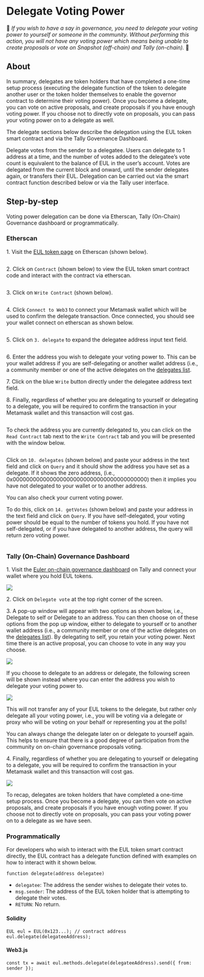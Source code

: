 # Delegate Voting Power

🚨 _If you wish to have a say in governance, you need to delegate your voting power to yourself or someone in the community. Without performing this action, you will not have any voting power which means being unable to create proposals or vote on Snapshot (off-chain) and Tally (on-chain)._ 🚨

## About

In summary, delegates are token holders that have completed a one-time setup process (executing the delegate function of the token to delegate another user or the token holder themselves to enable the governor contract to determine their voting power). Once you become a delegate, you can vote on active proposals, and create proposals if you have enough voting power. If you choose not to directly vote on proposals, you can pass your voting power on to a delegate as well.

The delegate sections below describe the delegation using the EUL token smart contract and via the Tally Governance Dashboard.

Delegate votes from the sender to a delegatee. Users can delegate to 1 address at a time, and the number of votes added to the delegatee’s vote count is equivalent to the balance of EUL in the user’s account. Votes are delegated from the current block and onward, until the sender delegates again, or transfers their EUL. Delegation can be carried out via the smart contract function described below or via the Tally user interface.

## Step-by-step

Voting power delegation can be done via Etherscan, Tally (On-Chain) Governance dashboard or programmatically.

### Etherscan

1\. Visit the [EUL token page](https://etherscan.io/address/0xd9fcd98c322942075a5c3860693e9f4f03aae07b) on Etherscan (shown below).

<figure><img src="../../.gitbook/assets/eul_token_etherscan.png" alt=""><figcaption></figcaption></figure>

2\. Click on `Contract` (shown below) to view the EUL token smart contract code and interact with the contract via etherscan.

<figure><img src="../../.gitbook/assets/eul_contract.png" alt=""><figcaption></figcaption></figure>

3\. Click on `Write Contract` (shown below).

<figure><img src="../../.gitbook/assets/eul_write.png" alt=""><figcaption></figcaption></figure>

4\. Click `Connect to Web3` to connect your Metamask wallet which will be used to confirm the delegate transaction. Once connected, you should see your wallet connect on etherscan as shown below.

<figure><img src="../../.gitbook/assets/eul_connect_wallet.png" alt=""><figcaption></figcaption></figure>

5\. Click on `3. delegate` to expand the delegatee address input text field.

<figure><img src="../../.gitbook/assets/eul_delegatee_address.png" alt=""><figcaption></figcaption></figure>

6\. Enter the address you wish to delegate your voting power to. This can be your wallet address if you are self-delegating or another wallet address (i.e., a community member or one of the active delegates on the [delegates list](https://app.euler.finance/delegates).

7\. Click on the blue `Write` button directly under the delegatee address text field.

8\. Finally, regardless of whether you are delegating to yourself or delegating to a delegate, you will be required to confirm the transaction in your Metamask wallet and this transaction will cost gas.

<figure><img src="../../.gitbook/assets/delegate_metamask.png" alt=""><figcaption></figcaption></figure>

To check the address you are currently delegated to, you can click on the `Read Contract` tab next to the `Write Contract` tab and you will be presented with the window below.

<figure><img src="../../.gitbook/assets/eul_view_delegate.png" alt=""><figcaption></figcaption></figure>

Click on `10. delegates` (shown below) and paste your address in the text field and click on `Query` and it should show the address you have set as a delegate. If it shows the zero address, (i.e., 0x0000000000000000000000000000000000000000) then it implies you have not delegated to your wallet or to another address.

You can also check your current voting power.

To do this, click on `14. getVotes` (shown below) and paste your address in the text field and click on `Query`. If you have self-delegated, your voting power should be equal to the number of tokens you hold. If you have not self-delegated, or if you have delegated to another address, the query will return zero voting power.

<figure><img src="../../.gitbook/assets/getvotes_delegates.png" alt=""><figcaption></figcaption></figure>

### Tally (On-Chain) Governance Dashboard

1\. Visit the [Euler on-chain governance dashboard](https://www.tally.xyz/governance/eip155:1:0xd8E2114f6bCbaee83CDEB1bD6650a28BBcF144D5) on Tally and connect your wallet where you hold EUL tokens.

![](../../.gitbook/governance/connect\_wallet.png)

2\. Click on `Delegate vote` at the top right corner of the screen.

3\. A pop-up window will appear with two options as shown below, i.e., Delegate to self or Delegate to an address. You can then choose on of these options from the pop up window, either to delegate to yourself or to another wallet address (i.e., a community member or one of the active delegates on the [delegates list](https://app.euler.finance/delegates)). By delegating to self, you retain your voting power. Next time there is an active proposal, you can choose to vote in any way you choose.

![](../../.gitbook/governance/delegate\_to\_self.png)

If you choose to delegate to an address or delegate, the following screen will be shown instead where you can enter the address you wish to delegate your voting power to.

![](../../.gitbook/governance/delegate\_to\_other\_address.png)

This will not transfer any of your EUL tokens to the delegate, but rather only delegate all your voting power, i.e., you will be voting via a delegate or proxy who will be voting on your behalf or representing you at the polls!

You can always change the delegate later on or delegate to yourself again. This helps to ensure that there is a good degree of participation from the community on on-chain governance proposals voting.

4\. Finally, regardless of whether you are delegating to yourself or delegating to a delegate, you will be required to confirm the transaction in your Metamask wallet and this transaction will cost gas.

![](../../.gitbook/governance/delegate\_to\_self\_metamask.png)

To recap, delegates are token holders that have completed a one-time setup process. Once you become a delegate, you can then vote on active proposals, and create proposals if you have enough voting power. If you choose not to directly vote on proposals, you can pass your voting power on to a delegate as we have seen.

####

### Programmatically

For developers who wish to interact with the EUL token smart contract directly, the EUL contract has a delegate function defined with examples on how to interact with it shown below.

```
function delegate(address delegatee)
```

* `delegatee`: The address the sender wishes to delegate their votes to.
* `msg.sender`: The address of the EUL token holder that is attempting to delegate their votes.
* `RETURN`: No return.

#### Solidity

```
EUL eul = EUL(0x123...); // contract address
eul.delegate(delegateeAddress);
```

#### Web3.js

```
const tx = await eul.methods.delegate(delegateeAddress).send({ from: sender });
```
